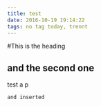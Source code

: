 ```yaml
---
title: test
date: 2016-10-19 19:14:22
tags: no tag today, trennt
---
```

#This is the heading
## and the second one

test a p

    and inserted
